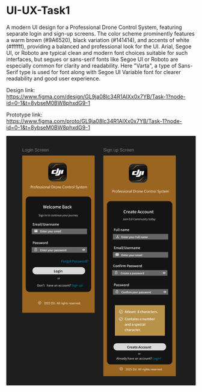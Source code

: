 # UI-UX-Task1
A modern UI design for a Professional Drone Control System, featuring separate login and sign-up screens.
The color scheme prominently features a warm brown (#9A6520), black variation (#141414), and accents of white (#ffffff), providing a balanced and professional look for the UI. 
Arial, Segoe UI, or Roboto are typical clean and modern font choices suitable for such interfaces, but segues or sans-serif fonts like Segoe UI or Roboto are especially common for clarity and readability. 
Here "Varta", a type of Sans- Serif type is used for font along with Segoe UI Variable font for clearer readability and good user experience.

Design link: https://www.figma.com/design/GL9ja08lc34R1AIXx0x7YB/Task-1?node-id=0-1&t=8ybseM0BW8phxdG9-1

Prototype link: https://www.figma.com/proto/GL9ja08lc34R1AIXx0x7YB/Task-1?node-id=0-1&t=8ybseM0BW8phxdG9-1

![image alt](https://github.com/MukashifaFatima/UI-UX-Task1/blob/60ed9f7851a26887886ab7995a81c95b473016dd/Screenshot%202025-10-20%20214159.png)
